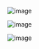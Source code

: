 ![image](https://github.com/abbouformations/react-crud-example-axios-jwt-i18n/assets/135717843/cc8b17b3-1f1f-44be-995e-5eab28178ac6)

![image](https://github.com/abbouformations/react-crud-example-axios-jwt-i18n/assets/135717843/5edf7356-545b-4896-a3e0-e83833d36429)

![image](https://github.com/abbouformations/react-crud-example-axios-jwt-i18n/assets/135717843/cab08ccd-f241-4946-b49a-3548d930d6e3)


